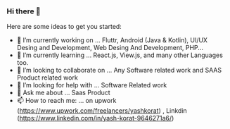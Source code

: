 ### Hi there 👋


Here are some ideas to get you started:

- 🔭 I’m currently working on ... Fluttr, Android (Java & Kotlin), UI/UX Desing and Development, Web Desing And Development, PHP...
- 🌱 I’m currently learning ... React.js, View.js, and many other Languages too.
- 👯 I’m looking to collaborate on ... Any Software related work and SAAS Product related work
- 🤔 I’m looking for help with ... Software Related work
- 💬 Ask me about ... Saas Product 
- 📫 How to reach me: ... on upwork  (https://www.upwork.com/freelancers/yashkorat) , Linkdin (https://www.linkedin.com/in/yash-korat-9646271a6/)

